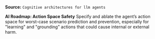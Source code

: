 **Source:** `Cognitive architectures for llm agents`

**AI Roadmap: Action Space Safety**
Specify and ablate the agent’s action space for worst-case scenario prediction and prevention, especially for "learning" and "grounding" actions that could cause internal or external harm.
